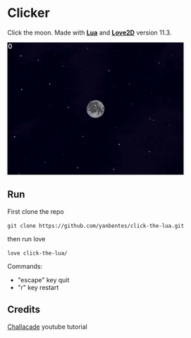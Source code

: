 # Clicker

Click the moon. Made with **[Lua](https://www.lua.org/)** and **[Love2D](https://love2d.org/)** version 11.3.

<img src="click.gif" alt="click the moon" width="400"/>

## Run

First clone the repo

`git clone https://github.com/yanbentes/click-the-lua.git`

then run love

`love click-the-lua/ `

Commands:

- "escape" key quit
- "r" key restart

## Credits 

[Challacade](https://youtu.be/wttKHL90Ank) youtube tutorial
